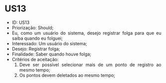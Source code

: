 # US13

<ul>
<li> ID: US13</li>
<li>Priorização: Should;</li>
<li align="justify">Eu, como um usuário do sistema, desejo registrar folga para que eu saiba quando eu folguei;</li>
<li>Interessado: Um usuário do sistema;</li>
<li>Desejo: Registrar folga;</li>
<li>Finalidade: Saber quando houve folga;</li>
<li align="justify"> Critérios de aceitação:
    <ol>
    <li> Deve ser possível selecionar mais de um ponto de registro ao mesmo tempo;</li>
    <li> Os pontos devem deletados ao mesmo tempo;</li>
    </ol>
</ul>